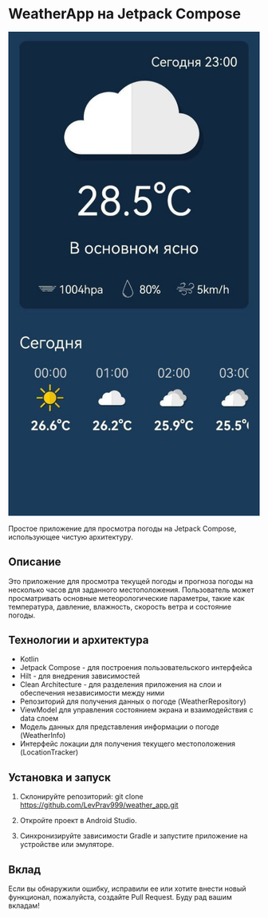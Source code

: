 # WeatherApp на Jetpack Compose

![WeatherApp Preview](preview.jpg)

Простое приложение для просмотра погоды на Jetpack Compose, использующее чистую архитектуру.

## Описание

Это приложение для просмотра текущей погоды и прогноза погоды на несколько часов для заданного местоположения. Пользователь может просматривать основные метеорологические параметры, такие как температура, давление, влажность, скорость ветра и состояние погоды.

## Технологии и архитектура

- Kotlin
- Jetpack Compose - для построения пользовательского интерфейса
- Hilt - для внедрения зависимостей
- Clean Architecture - для разделения приложения на слои и обеспечения независимости между ними
- Репозиторий для получения данных о погоде (WeatherRepository)
- ViewModel для управления состоянием экрана и взаимодействия с data слоем
- Модель данных для представления информации о погоде (WeatherInfo)
- Интерфейс локации для получения текущего местоположения (LocationTracker)

## Установка и запуск

1. Склонируйте репозиторий:
git clone https://github.com/LevPrav999/weather_app.git

2. Откройте проект в Android Studio.

3. Синхронизируйте зависимости Gradle и запустите приложение на устройстве или эмуляторе.

## Вклад

Если вы обнаружили ошибку, исправили ее или хотите внести новый функционал, пожалуйста, создайте Pull Request. Буду рад вашим вкладам!
